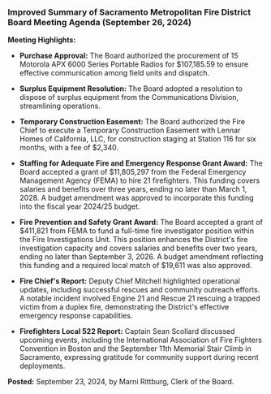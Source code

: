 ### Improved Summary of Sacramento Metropolitan Fire District Board Meeting Agenda (September 26, 2024)

**Meeting Highlights:**

- **Purchase Approval:** The Board authorized the procurement of 15 Motorola APX 6000 Series Portable Radios for $107,185.59 to ensure effective communication among field units and dispatch.

- **Surplus Equipment Resolution:** The Board adopted a resolution to dispose of surplus equipment from the Communications Division, streamlining operations.

- **Temporary Construction Easement:** The Board authorized the Fire Chief to execute a Temporary Construction Easement with Lennar Homes of California, LLC, for construction staging at Station 116 for six months, with a fee of $2,340.

- **Staffing for Adequate Fire and Emergency Response Grant Award:** The Board accepted a grant of $11,805,297 from the Federal Emergency Management Agency (FEMA) to hire 21 firefighters. This funding covers salaries and benefits over three years, ending no later than March 1, 2028. A budget amendment was approved to incorporate this funding into the fiscal year 2024/25 budget.

- **Fire Prevention and Safety Grant Award:** The Board accepted a grant of $411,821 from FEMA to fund a full-time fire investigator position within the Fire Investigations Unit. This position enhances the District's fire investigation capacity and covers salaries and benefits over two years, ending no later than September 3, 2026. A budget amendment reflecting this funding and a required local match of $19,611 was also approved.

- **Fire Chief's Report:** Deputy Chief Mitchell highlighted operational updates, including successful rescues and community outreach efforts. A notable incident involved Engine 21 and Rescue 21 rescuing a trapped victim from a duplex fire, demonstrating the District's effective emergency response capabilities.

- **Firefighters Local 522 Report:** Captain Sean Scollard discussed upcoming events, including the International Association of Fire Fighters Convention in Boston and the September 11th Memorial Stair Climb in Sacramento, expressing gratitude for community support during recent deployments.

**Posted:** September 23, 2024, by Marni Rittburg, Clerk of the Board.
